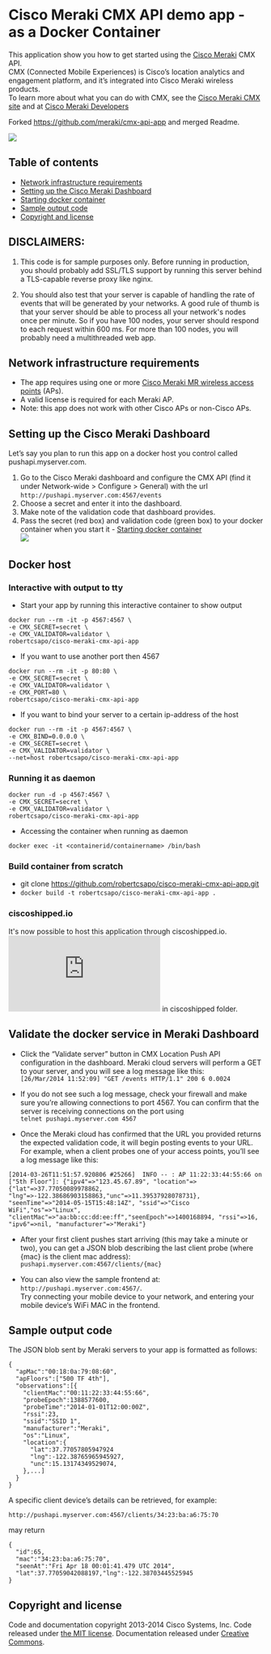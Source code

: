 # Cisco Meraki CMX API demo app - as a Docker Container

This application show you how to get started using the [Cisco Meraki](https://meraki.cisco.com/) CMX API.  
CMX (Connected Mobile Experiences) is Cisco’s location analytics and engagement platform, and it’s integrated into Cisco Meraki wireless products.  
To learn more about what you can do with CMX, see the [Cisco Meraki CMX site](https://meraki.cisco.com/solutions/cmx) and at [Cisco Meraki Developers](http://developers.meraki.com/tagged/Location)  
  
Forked https://github.com/meraki/cmx-api-app and merged Readme.  
  
![](https://raw.githubusercontent.com/robertcsapo/cisco-meraki-cmx-api-app/master/meraki-cmx-api-app-docker.gif)

## Table of contents

- [Network infrastructure requirements](#network-infrastructure-requirements)
- [Setting up the Cisco Meraki Dashboard](#setting-up-the-cisco-meraki-dashboard)
- [Starting docker container](#interactive-with-output-to-tty)
- [Sample output code](#sample-output-code)
- [Copyright and license](#copyright-and-license)

## DISCLAIMERS:

1. This code is for sample purposes only. Before running in production,
   you should probably add SSL/TLS support by running this server behind a
   TLS-capable reverse proxy like nginx.

2. You should also test that your server is capable of handling the rate
   of events that will be generated by your networks. A good rule of thumb is
   that your server should be able to process all your network's nodes once per
   minute. So if you have 100 nodes, your server should respond to each request
   within 600 ms. For more than 100 nodes, you will probably need a multithreaded
   web app.

## Network infrastructure requirements

- The app requires using one or more [Cisco Meraki MR wireless access points](https://meraki.cisco.com/products/wireless) (APs).
- A valid license is required for each Meraki AP.
- Note: this app does not work with other Cisco APs or non-Cisco APs.

## Setting up the Cisco Meraki Dashboard
Let’s say you plan to run this app on a docker host you control called pushapi.myserver.com.

1. Go to the Cisco Meraki dashboard and configure the CMX API (find it under Network-wide > Configure > General) with the url `http://pushapi.myserver.com:4567/events`
2. Choose a secret and enter it into the dashboard.
3. Make note of the validation code that dashboard provides.
4. Pass the secret (red box) and validation code (green box) to your docker container when you start it - [Starting docker container](#interactive-with-output-to-tty)  
![](https://raw.githubusercontent.com/robertcsapo/cisco-meraki-cmx-api-app/master/meraki-cmx-api-app-screenshot.png)

## Docker host

### Interactive with output to tty
- Start your app by running this interactive container to show output
```
docker run --rm -it -p 4567:4567 \
-e CMX_SECRET=secret \
-e CMX_VALIDATOR=validator \
robertcsapo/cisco-meraki-cmx-api-app
```

- If you want to use another port then 4567
```
docker run --rm -it -p 80:80 \
-e CMX_SECRET=secret \
-e CMX_VALIDATOR=validator \
-e CMX_PORT=80 \
robertcsapo/cisco-meraki-cmx-api-app
```

- If you want to bind your server to a certain ip-address of the host
```
docker run --rm -it -p 4567:4567 \
-e CMX_BIND=0.0.0.0 \
-e CMX_SECRET=secret \
-e CMX_VALIDATOR=validator \
--net=host robertcsapo/cisco-meraki-cmx-api-app
```

### Running it as daemon
```
docker run -d -p 4567:4567 \
-e CMX_SECRET=secret \
-e CMX_VALIDATOR=validator \
robertcsapo/cisco-meraki-cmx-api-app
```
- Accessing the container when running as daemon
```
docker exec -it <containerid/containername> /bin/bash
```

### Build container from scratch

- git clone https://github.com/robertcsapo/cisco-meraki-cmx-api-app.git
- ```docker build -t robertcsapo/cisco-meraki-cmx-api-app .```

### ciscoshipped.io
It's now possible to host this application through ciscoshipped.io.  
![README.md](https://raw.githubusercontent.com/robertcsapo/cisco-meraki-cmx-api-app/master/ciscoshipped/README.md) in ciscoshipped folder.  

## Validate the docker service in Meraki Dashboard

- Click the “Validate server” button in CMX Location Push API configuration in
the dashboard. Meraki cloud servers will perform a GET to your server, and you will
see a log message like this:  
```[26/Mar/2014 11:52:09] "GET /events HTTP/1.1" 200 6 0.0024```

- If you do not see such a log message, check your firewall and make sure
you’re allowing connections to port 4567. You can confirm that the server
is receiving connections on the port using  
```telnet pushapi.myserver.com 4567```

- Once the Meraki cloud has confirmed that the URL you provided returns the expected
validation code, it will begin posting events to your URL. For example, when
a client probes one of your access points, you’ll see a log message like
this:  
```
[2014-03-26T11:51:57.920806 #25266]  INFO -- : AP 11:22:33:44:55:66 on ["5th Floor"]: {"ipv4"=>"123.45.67.89", "location"=>{"lat"=>37.77050089978862, "lng"=>-122.38686903158863,"unc"=>11.39537928078731}, "seenTime"=>"2014-05-15T15:48:14Z", "ssid"=>"Cisco WiFi","os"=>"Linux", "clientMac"=>"aa:bb:cc:dd:ee:ff","seenEpoch"=>1400168894, "rssi"=>16, "ipv6"=>nil, "manufacturer"=>"Meraki"}
```

- After your first client pushes start arriving (this may take a minute or two),
you can get a JSON blob describing the last client probe (where {mac} is the client mac address): `pushapi.myserver.com:4567/clients/{mac}`

- You can also view the sample frontend at: `http://pushapi.myserver.com:4567/`.  
Try connecting your mobile device to your network, and entering your mobile device‘s WiFi MAC in the frontend.

## Sample output code

The JSON blob sent by Meraki servers to your app is formatted as follows:

```
{
  "apMac":"00:18:0a:79:08:60",
  "apFloors":["500 TF 4th"],
  "observations":[{
    "clientMac":"00:11:22:33:44:55:66",
    "probeEpoch":1388577600,
    "probeTime":"2014-01-01T12:00:00Z",
    "rssi":23,
    "ssid":"SSID 1",
    "manufacturer":"Meraki",
    "os":"Linux",
    "location":{
      "lat":37.77057805947924
      "lng":-122.38765965945927,
      "unc":15.13174349529074,
    },...]
  }
}
```

A specific client device’s details can be retrieved, for example:

`http://pushapi.myserver.com:4567/clients/34:23:ba:a6:75:70` 

may return

```
{
  "id":65,
  "mac":"34:23:ba:a6:75:70",
  "seenAt":"Fri Apr 18 00:01:41.479 UTC 2014",
  "lat":37.77059042088197,"lng":-122.38703445525945
}
```



## Copyright and license

Code and documentation copyright 2013-2014 Cisco Systems, Inc. Code released under [the MIT license](LICENSE). Documentation released under [Creative Commons](DOCS-LICENSE).
